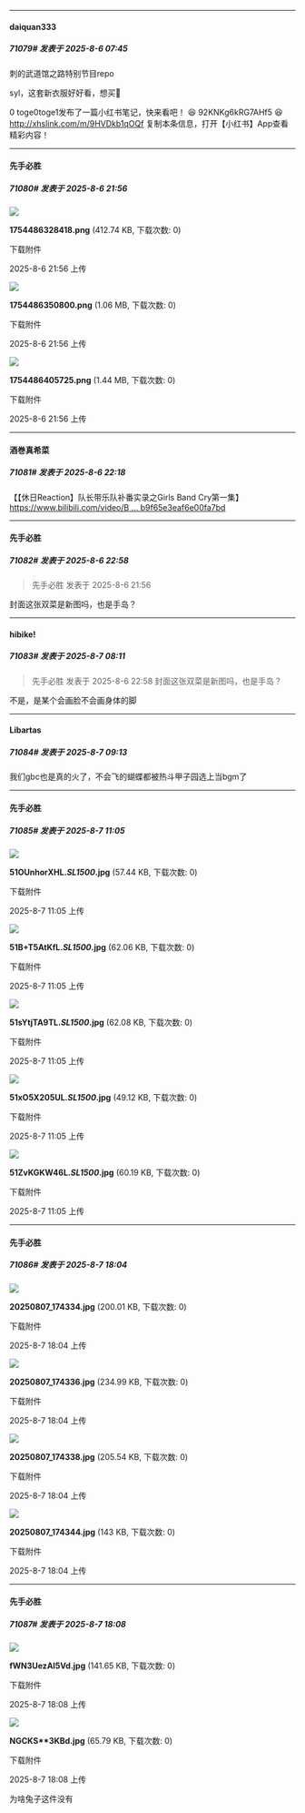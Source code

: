 ﻿
*****

####  daiquan333  
##### 71079#       发表于 2025-8-6 07:45

刺的武道馆之路特别节目repo

syl，这套新衣服好好看，想买🫠

0 toge0toge1发布了一篇小红书笔记，快来看吧！ 😆 92KNKg6kRG7AHf5 😆 http://xhslink.com/m/9HVDkb1qOQf 复制本条信息，打开【小红书】App查看精彩内容！


*****

####  先手必胜  
##### 71080#       发表于 2025-8-6 21:56

<img src="https://img.stage1st.com/forum/202508/06/215646vyan1f7ayjfjzm7o.png" referrerpolicy="no-referrer">

<strong>1754486328418.png</strong> (412.74 KB, 下载次数: 0)

下载附件

2025-8-6 21:56 上传

<img src="https://img.stage1st.com/forum/202508/06/215648gaf44pknxek2pw26.png" referrerpolicy="no-referrer">

<strong>1754486350800.png</strong> (1.06 MB, 下载次数: 0)

下载附件

2025-8-6 21:56 上传

<img src="https://img.stage1st.com/forum/202508/06/215649ppvvedrv83dhphv9.png" referrerpolicy="no-referrer">

<strong>1754486405725.png</strong> (1.44 MB, 下载次数: 0)

下载附件

2025-8-6 21:56 上传


*****

####  酒巻真希菜  
##### 71081#       发表于 2025-8-6 22:18

【【休日Reaction】队长带乐队补番实录之Girls Band Cry第一集】 [https://www.bilibili.com/video/B ... b9f65e3eaf6e00fa7bd](https://www.bilibili.com/video/BV1sjtMzQE51/?share_source=copy_web&amp;vd_source=30d454f09b771b9f65e3eaf6e00fa7bd)


*****

####  先手必胜  
##### 71082#       发表于 2025-8-6 22:58

<blockquote>先手必胜 发表于 2025-8-6 21:56
</blockquote>
封面这张双菜是新图吗，也是手岛？


*****

####  hibike!  
##### 71083#       发表于 2025-8-7 08:11

<blockquote>先手必胜 发表于 2025-8-6 22:58
封面这张双菜是新图吗，也是手岛？</blockquote>
不是，是某个会画脸不会画身体的脚


*****

####  Libartas  
##### 71084#       发表于 2025-8-7 09:13

 我们gbc也是真的火了，不会飞的蝴蝶都被热斗甲子园选上当bgm了


*****

####  先手必胜  
##### 71085#       发表于 2025-8-7 11:05

<img src="https://img.stage1st.com/forum/202508/07/110516bw8ayawahrwhiqlh.jpg" referrerpolicy="no-referrer">

<strong>51OUnhorXHL._SL1500_.jpg</strong> (57.44 KB, 下载次数: 0)

下载附件

2025-8-7 11:05 上传

<img src="https://img.stage1st.com/forum/202508/07/110516qccvvrv5rnrvv4cc.jpg" referrerpolicy="no-referrer">

<strong>51B+T5AtKfL._SL1500_.jpg</strong> (62.06 KB, 下载次数: 0)

下载附件

2025-8-7 11:05 上传

<img src="https://img.stage1st.com/forum/202508/07/110516hswez5g9kh5b8kwm.jpg" referrerpolicy="no-referrer">

<strong>51sYtjTA9TL._SL1500_.jpg</strong> (62.08 KB, 下载次数: 0)

下载附件

2025-8-7 11:05 上传

<img src="https://img.stage1st.com/forum/202508/07/110516gv828d2yrd7768b1.jpg" referrerpolicy="no-referrer">

<strong>51xO5X205UL._SL1500_.jpg</strong> (49.12 KB, 下载次数: 0)

下载附件

2025-8-7 11:05 上传

<img src="https://img.stage1st.com/forum/202508/07/110517tkwksts5j9vpddyo.jpg" referrerpolicy="no-referrer">

<strong>51ZvKGKW46L._SL1500_.jpg</strong> (60.19 KB, 下载次数: 0)

下载附件

2025-8-7 11:05 上传


*****

####  先手必胜  
##### 71086#       发表于 2025-8-7 18:04

<img src="https://img.stage1st.com/forum/202508/07/180445gcaqhphdhm302p8j.jpg" referrerpolicy="no-referrer">

<strong>20250807_174334.jpg</strong> (200.01 KB, 下载次数: 0)

下载附件

2025-8-7 18:04 上传

<img src="https://img.stage1st.com/forum/202508/07/180445uzlyo68zkksc8c0z.jpg" referrerpolicy="no-referrer">

<strong>20250807_174336.jpg</strong> (234.99 KB, 下载次数: 0)

下载附件

2025-8-7 18:04 上传

<img src="https://img.stage1st.com/forum/202508/07/180446j8n882opi88t888e.jpg" referrerpolicy="no-referrer">

<strong>20250807_174338.jpg</strong> (205.54 KB, 下载次数: 0)

下载附件

2025-8-7 18:04 上传

<img src="https://img.stage1st.com/forum/202508/07/180446fwdh07ht80fde7ww.jpg" referrerpolicy="no-referrer">

<strong>20250807_174344.jpg</strong> (143 KB, 下载次数: 0)

下载附件

2025-8-7 18:04 上传


*****

####  先手必胜  
##### 71087#       发表于 2025-8-7 18:08

<img src="https://img.stage1st.com/forum/202508/07/180839jej1elj3ywkjj3w8.jpg" referrerpolicy="no-referrer">

<strong>fWN3UezAI5Vd.jpg</strong> (141.65 KB, 下载次数: 0)

下载附件

2025-8-7 18:08 上传

<img src="https://img.stage1st.com/forum/202508/07/180839xw5nvwmmetdzftjt.jpg" referrerpolicy="no-referrer">

<strong>NGCKS**3KBd.jpg</strong> (65.79 KB, 下载次数: 0)

下载附件

2025-8-7 18:08 上传

为啥兔子这件没有

